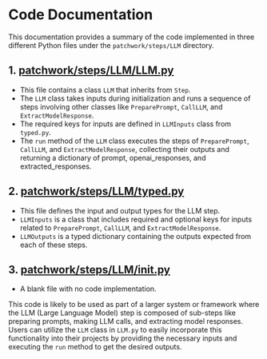# Code Documentation

This documentation provides a summary of the code implemented in three different Python files under the `patchwork/steps/LLM` directory.

## 1. [patchwork/steps/LLM/LLM.py](#patchworkstepsLLMLLM.py)
- This file contains a class `LLM` that inherits from `Step`.
- The `LLM` class takes inputs during initialization and runs a sequence of steps involving other classes like `PreparePrompt`, `CallLLM`, and `ExtractModelResponse`.
- The required keys for inputs are defined in `LLMInputs` class from `typed.py`.
- The `run` method of the `LLM` class executes the steps of `PreparePrompt`, `CallLLM`, and `ExtractModelResponse`, collecting their outputs and returning a dictionary of prompt, openai_responses, and extracted_responses.

## 2. [patchwork/steps/LLM/typed.py](#patchworkstepsLLMtyped.py)
- This file defines the input and output types for the LLM step.
- `LLMInputs` is a class that includes required and optional keys for inputs related to `PreparePrompt`, `CallLLM`, and `ExtractModelResponse`.
- `LLMOutputs` is a typed dictionary containing the outputs expected from each of these steps.

## 3. [patchwork/steps/LLM/__init__.py](#patchworkstepsLLM__init__.py)
- A blank file with no code implementation.

This code is likely to be used as part of a larger system or framework where the LLM (Large Language Model) step is composed of sub-steps like preparing prompts, making LLM calls, and extracting model responses. Users can utilize the `LLM` class in `LLM.py` to easily incorporate this functionality into their projects by providing the necessary inputs and executing the `run` method to get the desired outputs.